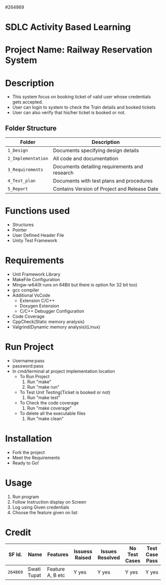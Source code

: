 
#264869
# SDLC Activity Based Learning
# Project Name: Railway Reservation System

# Description
* This system focus on booking ticket of valid user whose credentials gets accepted.
* User can login to system to check the Train details and booked tickets
* User can also verify that his/her ticket is booked or not.
 
## Folder Structure
Folder             | Description
-------------------| -----------------------------------------
`1_Design`         | Documents specifying design details
`2_Implementation` | All code and documentation
`3_Requirements`   | Documents detailing requirements and research
`4_Test_plan`      | Documents with test plans and procedures
`5_Report`         | Contains Version of Project and Release Date

# Functions used
* Structures
* Pointer
* User Defined Header File
* Unity Test Framework


# Requirements
* Unit Framework Library
* MakeFile Configuration
* Mingw-w64(It runs on 64Bit but there is option for 32 bit too)
* gcc compiler
* Additional VsCode
  * Extension C/C++ 
  * Doxygen Extension
  * C/C++ Debugger Configuration
* Code Coverage
* CppCheck(Static memory analysis)
* Valgrind(Dynamic memory analysis)(Linux)

# Run Project
* Username:pass
* password:pass
* In cmd/terminal at project implementation location
	* To Run Project
		1. Run "make"
		2. Run "make run"
	* To Test Unit Testing(Ticket is booked or not)
		1. Run "make test"
	* To Check the code coverage
		1. Run "make coverage"
	* To delete all the executable files
		1. Run "make clean"


# Installation
* Fork the project
* Meet the Requirements
* Ready to Go!

# Usage
1. Run program
2. Follow Instruction display on Screen
3. Log using Given credentials
4. Choose the feature given on list

# Credit

SF Id. |  Name   |    Features    | Issuess Raised |Issues Resolved|No Test Cases|Test Case Pass
-------|---------|----------------|----------------|---------------|-------------|--------------
`264869` | Swati Tupat  | Feature A, B etc    | Y yes     | Y yes   |Y yes   |Y yes     


